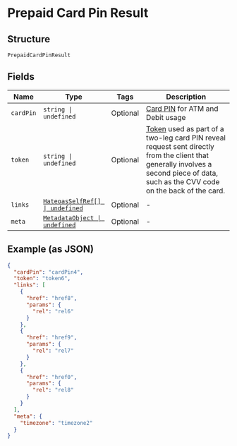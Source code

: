 
# Prepaid Card Pin Result

## Structure

`PrepaidCardPinResult`

## Fields

| Name | Type | Tags | Description |
|  --- | --- | --- | --- |
| `cardPin` | `string \| undefined` | Optional | [Card PIN](#/rest/models/structures/prepaid-card-pin) for ATM and Debit usage |
| `token` | `string \| undefined` | Optional | [Token](#/rest/models/structures/prepaid-card-pin-token) used as part of a two-leg card PIN reveal request sent directly from the client that generally involves a second piece of data, such as the CVV code on the back of the card. |
| `links` | [`HateoasSelfRef[] \| undefined`](../../doc/models/hateoas-self-ref.md) | Optional | - |
| `meta` | [`MetadataObject \| undefined`](../../doc/models/metadata-object.md) | Optional | - |

## Example (as JSON)

```json
{
  "cardPin": "cardPin4",
  "token": "token6",
  "links": [
    {
      "href": "href8",
      "params": {
        "rel": "rel6"
      }
    },
    {
      "href": "href9",
      "params": {
        "rel": "rel7"
      }
    },
    {
      "href": "href0",
      "params": {
        "rel": "rel8"
      }
    }
  ],
  "meta": {
    "timezone": "timezone2"
  }
}
```


